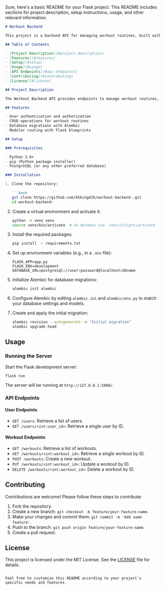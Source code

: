Sure, here's a basic README for your Flask project. This README includes sections for project description, setup instructions, usage, and other relevant information.

```markdown
# Workout Backend

This project is a backend API for managing workout routines, built with Flask. It includes database migrations with Alembic and modular routing using blueprints.

## Table of Contents

- [Project Description](#project-description)
- [Features](#features)
- [Setup](#setup)
- [Usage](#usage)
- [API Endpoints](#api-endpoints)
- [Contributing](#contributing)
- [License](#license)

## Project Description

The Workout Backend API provides endpoints to manage workout routines, including creating, reading, updating, and deleting workout data. It uses SQLAlchemy for ORM and Alembic for database migrations.

## Features

- User authentication and authorization
- CRUD operations for workout routines
- Database migrations with Alembic
- Modular routing with Flask blueprints

## Setup

### Prerequisites

- Python 3.8+
- pip (Python package installer)
- PostgreSQL (or any other preferred database)

### Installation

1. Clone the repository:

   ```bash
   git clone https://github.com/khking435/workout-backend-.git
   cd workout-backend-
   ```

2. Create a virtual environment and activate it:

   ```bash
   python -m venv venv
   source venv/bin/activate  # On Windows use `venv\Scripts\activate`
   ```

3. Install the required packages:

   ```bash
   pip install -r requirements.txt
   ```

4. Set up environment variables (e.g., in a `.env` file):

   ```env
   FLASK_APP=app.py
   FLASK_ENV=development
   DATABASE_URL=postgresql://user:password@localhost/dbname
   ```

5. Initialize Alembic for database migrations:

   ```bash
   alembic init alembic
   ```

6. Configure Alembic by editing `alembic.ini` and `alembic/env.py` to match your database settings and models.

7. Create and apply the initial migration:

   ```bash
   alembic revision --autogenerate -m "Initial migration"
   alembic upgrade head
   ```

## Usage

### Running the Server

Start the Flask development server:

```bash
flask run
```

The server will be running at `http://127.0.0.1:5000/`.

### API Endpoints

#### User Endpoints

- `GET /users`: Retrieve a list of users.
- `GET /users/<int:user_id>`: Retrieve a single user by ID.

#### Workout Endpoints

- `GET /workouts`: Retrieve a list of workouts.
- `GET /workouts/<int:workout_id>`: Retrieve a single workout by ID.
- `POST /workouts`: Create a new workout.
- `PUT /workouts/<int:workout_id>`: Update a workout by ID.
- `DELETE /workouts/<int:workout_id>`: Delete a workout by ID.

## Contributing

Contributions are welcome! Please follow these steps to contribute:

1. Fork the repository.
2. Create a new branch: `git checkout -b feature/your-feature-name`.
3. Make your changes and commit them: `git commit -m 'Add some feature'`.
4. Push to the branch: `git push origin feature/your-feature-name`.
5. Create a pull request.

## License

This project is licensed under the MIT License. See the [LICENSE](LICENSE) file for details.
```

Feel free to customize this README according to your project's specific needs and features.

